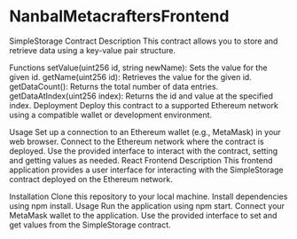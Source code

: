 # NanbalMetacraftersFrontend
SimpleStorage Contract
Description
This contract allows you to store and retrieve data using a key-value pair structure.

Functions
setValue(uint256 id, string newName): Sets the value for the given id.
getName(uint256 id): Retrieves the value for the given id.
getDataCount(): Returns the total number of data entries.
getDataAtIndex(uint256 index): Returns the id and value at the specified index.
Deployment
Deploy this contract to a supported Ethereum network using a compatible wallet or development environment.

Usage
Set up a connection to an Ethereum wallet (e.g., MetaMask) in your web browser.
Connect to the Ethereum network where the contract is deployed.
Use the provided interface to interact with the contract, setting and getting values as needed.
React Frontend
Description
This frontend application provides a user interface for interacting with the SimpleStorage contract deployed on the Ethereum network.

Installation
Clone this repository to your local machine.
Install dependencies using npm install.
Usage
Run the application using npm start.
Connect your MetaMask wallet to the application.
Use the provided interface to set and get values from the SimpleStorage contract.
